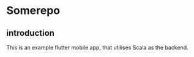 # Somerepo




## introduction   

This is an example flutter mobile app, that utilises Scala as the backend. 



